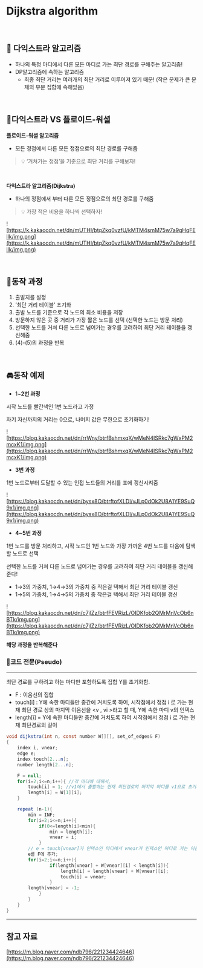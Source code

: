 # Dijkstra algorithm

<br/>

## 📌 다익스트라 알고리즘



- 하나의 특정 마디에서 다른 모든 마디로 가는 최단 경로를 구해주는 알고리즘!
- DP알고리즘에 속하는 알고리즘
    - 최종 최단 거리는 여러개의 최단 거리로 이루어져 있기 때문! (작은 문제가 큰 문제의 부분 집합에 속해있음)

<br/>

## 📌다익스트라 VS 플로이드-워셜


**플로이드-워셜 알고리즘**

- 모든 정점에서 다른 모든 정점으로의 최단 경로를 구해줌

<aside>
  
>💡 ‘거쳐가는 정점’을 기준으로 최단 거리를 구해보자!

</aside>
<br/>

**다익스트라 알고리즘(Dijkstra)**

- 하나의 정점에서 부터 다른 모든 정점으로의 최단 경로를 구해줌

<aside>
  
>💡 가장 적은 비용을 하나씩 선택하자!

</aside>

![https://k.kakaocdn.net/dn/mUTHI/btqZkq0vzfU/kMTM4smM75w7a9qHqFEllk/img.png](https://k.kakaocdn.net/dn/mUTHI/btqZkq0vzfU/kMTM4smM75w7a9qHqFEllk/img.png)

<br/>

## 🚗동작 과정


1. 출발지를 설정
2. ‘최단 거리 테이블’ 초기화
3. 출발 노드를 기준으로 각 노드의 최소 비용을 저장
4. 방문하지 않은 곳 중 거리가 가장 짧은 노드를 선택 (선택한 노드는 방문 처리)
5. 선택한 노드를 거쳐 다른 노드로 넘어가는 경우를 고려하여 최단 거리 테이블을 갱신해줌
6. (4)-(5)의 과정을 반복

<br/>

## 🚘동작 예제



- 1~**2번 과정**

시작 노드를 빨간색인 1번 노드라고 가정

자기 자신까지의 거리는 0으로, 나머지 값은 무한으로 초기화하기!

![https://blog.kakaocdn.net/dn/rrWny/btrfBshmxqX/wMeN4ISRkc7gWxPM2mcxK1/img.png](https://blog.kakaocdn.net/dn/rrWny/btrfBshmxqX/wMeN4ISRkc7gWxPM2mcxK1/img.png)

- **3번 과정**

1번 노드로부터 도달할 수 있는 인접 노드들의 거리를 표에 갱신시켜줌

![https://blog.kakaocdn.net/dn/bysx8O/btrftofXLDl/vJLp0dOk2U8A1YE9SuQ9x1/img.png](https://blog.kakaocdn.net/dn/bysx8O/btrftofXLDl/vJLp0dOk2U8A1YE9SuQ9x1/img.png)

- **4~5번 과정**

1번 노드를 방문 처리하고, 시작 노드인 1번 노드와 가장 가까운 4번 노드를 다음에 탐색할 노드로 선택

선택한 노드를 거쳐 다른 노드로 넘어가는 경우를 고려하여 최단 거리 테이블을 갱신해준다!

- 1→3의 가중치, 1→4→3의 가중치 중 작은걸 택해서 최단 거리 테이블 갱신
- 1→5의 가중치, 1→4→5의 가중치 중 작은걸 택해서 최단 거리 테이블 갱신

![https://blog.kakaocdn.net/dn/c7jlZz/btrfFEVRizL/OIDKfob2QMrMnVcOb6nBTk/img.png](https://blog.kakaocdn.net/dn/c7jlZz/btrfFEVRizL/OIDKfob2QMrMnVcOb6nBTk/img.png)

**해당 과정을 반복해준다**

### 📝코드 전문(Pseudo)

---

최단 경로를 구하려고 하는 마디만 포함하도록 집합 Y를 초기화함.

- F : 이음선의 집합
- touch[i] : Y에 속한 마디들만 중간에 거치도록 하여, 시작점에서 정점 i 로 가는 현재 최단 경로 상의 마지막 이음선을 <v , vi >라고 할 때, Y에 속한 마디 v의 인덱스
- length[i] = Y에 속한 마디들만 중간에 거치도록 하여 시작점에서 정점 i 로 가는 현재 최단경로의 길이

```java
void dijkstra(int n, const number W[][], set_of_edges& F)
{
	index i, vnear;
	edge e;
	index touch[2...n];
	number length[2...n];

	F = null;
	for(i=2;i<=n;i++){ //각 마디에 대해서,
		touch[i] = 1; //v1에서 출발하는 현재 최단경로의 마지막 마디를 v1으로 초기화한다
		length[i] = W[1][i]; 
	}

	repeat (n-1){
		min = INF;
		for(i=2;i<=n;i++){
			if(0<=length[i]<min){
				min = length[i];
				vnear = i;
			}
		// e = touch[vnear]가 인덱스인 마디에서 vnear가 인덱스인 마디로 가는 이음선;
		e를 F에 추가;
		for(i=2;i<=n;i++){
				if(length[vnear] + W[vnear][i] < length[i]){
					length[i] = length[vnear] + W[vnear][i];
					touch[i] = vnear;
				}
		length[vnear] = -1;
			}
		}
	}
}
```

---

## 참고 자료

[https://m.blog.naver.com/ndb796/221234424646](https://m.blog.naver.com/ndb796/221234424646)
